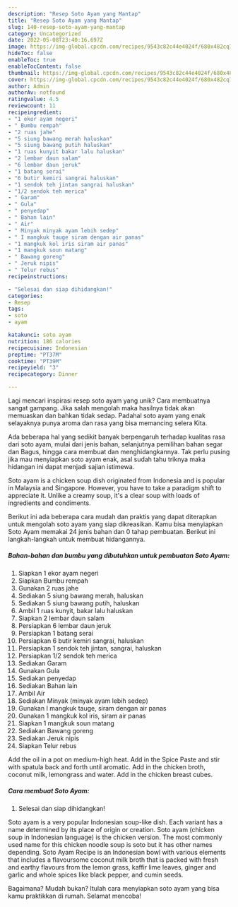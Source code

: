 ```yaml
---
description: "Resep Soto Ayam yang Mantap"
title: "Resep Soto Ayam yang Mantap"
slug: 140-resep-soto-ayam-yang-mantap
category: Uncategorized
date: 2022-05-08T23:40:16.697Z
image: https://img-global.cpcdn.com/recipes/9543c82c44e4024f/680x482cq70/soto-ayam-foto-resep-utama.jpg
hideToc: false
enableToc: true
enableTocContent: false
thumbnail: https://img-global.cpcdn.com/recipes/9543c82c44e4024f/680x482cq70/soto-ayam-foto-resep-utama.jpg
cover: https://img-global.cpcdn.com/recipes/9543c82c44e4024f/680x482cq70/soto-ayam-foto-resep-utama.jpg
author: Admin
authorAv: notfound
ratingvalue: 4.5
reviewcount: 11
recipeingredient:
- "1 ekor ayam negeri"
- " Bumbu rempah"
- "2 ruas jahe"
- "5 siung bawang merah haluskan"
- "5 siung bawang putih haluskan"
- "1 ruas kunyit bakar lalu haluskan"
- "2 lembar daun salam"
- "6 lembar daun jeruk"
- "1 batang serai"
- "6 butir kemiri sangrai haluskan"
- "1 sendok teh jintan sangrai haluskan"
- "1/2 sendok teh merica"
- " Garam"
- " Gula"
- " penyedap"
- " Bahan lain"
- " Air"
- " Minyak minyak ayam lebih sedep"
- " I mangkuk tauge siram dengan air panas"
- "1 mangkuk kol iris siram air panas"
- "1 mangkuk soun matang"
- " Bawang goreng"
- " Jeruk nipis"
- " Telur rebus"
recipeinstructions:

- "Selesai dan siap dihidangkan!"
categories:
- Resep
tags:
- soto
- ayam

katakunci: soto ayam 
nutrition: 186 calories
recipecuisine: Indonesian
preptime: "PT37M"
cooktime: "PT39M"
recipeyield: "3"
recipecategory: Dinner

---
```





Lagi mencari inspirasi resep soto ayam yang unik? Cara membuatnya sangat gampang. Jika salah mengolah maka hasilnya tidak akan memuaskan dan bahkan tidak sedap. Padahal soto ayam yang enak selayaknya punya aroma dan rasa yang bisa memancing selera Kita.





Ada beberapa hal yang sedikit banyak berpengaruh terhadap kualitas rasa dari soto ayam, mulai dari jenis bahan, selanjutnya pemilihan bahan segar dan Bagus, hingga cara membuat dan menghidangkannya. Tak perlu pusing jika mau menyiapkan soto ayam enak,      asal sudah tahu triknya maka hidangan ini dapat menjadi sajian istimewa.














Soto ayam is a chicken soup dish originated from Indonesia and is popular in Malaysia and Singapore. However, you have to take a paradigm shift to appreciate it. Unlike a creamy soup, it&#39;s a clear soup with loads of ingredients and condiments.






Berikut ini ada beberapa cara mudah dan praktis yang dapat diterapkan untuk mengolah soto ayam yang siap dikreasikan. Kamu bisa menyiapkan Soto Ayam memakai 24 jenis bahan dan 0 tahap pembuatan. Berikut ini langkah-langkah untuk membuat hidangannya.

<!--inarticleads1-->

##### Bahan-bahan dan bumbu yang dibutuhkan untuk pembuatan Soto Ayam:

1. Siapkan 1 ekor ayam negeri
1. Siapkan  Bumbu rempah
1. Gunakan 2 ruas jahe
1. Sediakan 5 siung bawang merah, haluskan
1. Sediakan 5 siung bawang putih, haluskan
1. Ambil 1 ruas kunyit, bakar lalu haluskan
1. Siapkan 2 lembar daun salam
1. Persiapkan 6 lembar daun jeruk
1. Persiapkan 1 batang serai
1. Persiapkan 6 butir kemiri sangrai, haluskan
1. Persiapkan 1 sendok teh jintan, sangrai, haluskan
1. Persiapkan 1/2 sendok teh merica
1. Sediakan  Garam
1. Gunakan  Gula
1. Sediakan  penyedap
1. Sediakan  Bahan lain
1. Ambil  Air
1. Sediakan  Minyak (minyak ayam lebih sedep)
1. Gunakan  I mangkuk tauge, siram dengan air panas
1. Gunakan 1 mangkuk kol iris, siram air panas
1. Siapkan 1 mangkuk soun matang
1. Sediakan  Bawang goreng
1. Sediakan  Jeruk nipis
1. Siapkan  Telur rebus


Add the oil in a pot on medium-high heat. Add in the Spice Paste and stir with spatula back and forth until aromatic. Add in the chicken broth, coconut milk, lemongrass and water. Add in the chicken breast cubes. 

<!--inarticleads2-->

##### Cara membuat Soto Ayam:


1. Selesai dan siap dihidangkan!

Soto ayam is a very popular Indonesian soup-like dish. Each variant has a name determined by its place of origin or creation. Soto ayam (chicken soup in Indonesian language) is the chicken version. The most commonly used name for this chicken noodle soup is soto but it has other names depending. Soto Ayam Recipe is an Indonesian bowl with various elements that includes a flavoursome coconut milk broth that is packed with fresh and earthy flavours from the lemon grass, kaffir lime leaves, ginger and garlic and whole spices like black pepper, and cumin seeds. 

Bagaimana? Mudah bukan? Itulah cara menyiapkan soto ayam yang bisa kamu praktikkan di rumah. Selamat mencoba!
